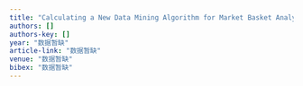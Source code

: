 ```yaml
---
title: "Calculating a New Data Mining Algorithm for Market Basket Analysis (Program Transformation, Symbolic Computation and Algebraic Manipulation)"
authors: []
authors-key: []
year: "数据暂缺"
article-link: "数据暂缺"
venue: "数据暂缺"
bibex: "数据暂缺"
---
```

